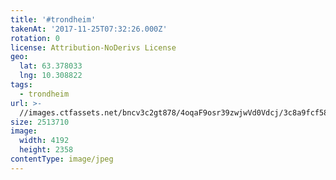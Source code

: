 ```yaml
---
title: '#trondheim'
takenAt: '2017-11-25T07:32:26.000Z'
rotation: 0
license: Attribution-NoDerivs License
geo:
  lat: 63.378033
  lng: 10.308822
tags:
  - trondheim
url: >-
  //images.ctfassets.net/bncv3c2gt878/4oqaF9osr39zwjwVd0Vdcj/3c8a9fcf58b2b85f25df0b164f4fa4ce/trondheim_38631854391_o
size: 2513710
image:
  width: 4192
  height: 2358
contentType: image/jpeg
---
```


